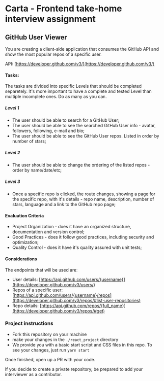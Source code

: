 # Carta - Frontend take-home interview assignment

## GitHub User Viewer

You are creating a client-side application that consumes the GitHub API and
show the most popular repos of a specific user.

API: [https://developer.github.com/v3/](https://developer.github.com/v3/)

#### Tasks:
The tasks are divided into specific Levels that should be completed separetely.
It's more important to have a complete and tested Level than multiple incomplete ones.
Do as many as you can.

##### Level 1
- The user should be able to search for a GitHub User;
- The user should be able to see the searched GitHub User info - avatar, followers, following, e-mail and bio;
- The user should be able to see the GitHub User repos. Listed in order by number of stars;
##### Level 2
- The user should be able to change the ordering of the listed repos - order by name/date/etc;

##### Level 3
- Once a specific repo is clicked, the route changes, showing a page for the specific repo, with
it's details - repo name, description, number of stars, language and a link to the GitHub repo page;

#### Evaluation Criteria
- Project Organization - does it have an organized structure, documentation and version control;
- Good Practices - does it follow good practices, including security and optimization;
- Quality Control - does it have it's quality assured with unit tests;

#### Considerations
The endpoints that will be used are:
- User details: [https://api.github.com/users/{username}](https://developer.github.com/v3/users/)
- Repos of a specific user: [https://api.github.com/users/{username}/repos](https://developer.github.com/v3/repos/#list-user-repositories)
- Repo details: [https://api.github.com/repos/{full_name}](https://developer.github.com/v3/repos/#get)
### Project instructions
- Fork this repository on your machine
- make your changes in the `./react_project` directory
- We provide you with a basic start script and CSS files in this repo.
To see your changes, just run `yarn start`

Once finished, open up a PR with your code.

If you decide to create a private repository, be prepared to add 
your interviewer as a contributor.
